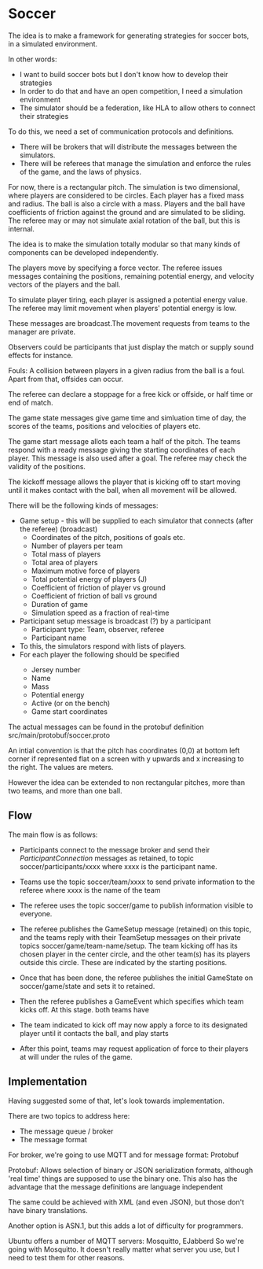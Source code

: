 # Soccer

The idea is to make a framework for generating strategies for soccer bots, in a simulated environment.

In other words:
- I want to build soccer bots but I don't know how to develop their strategies
- In order to do that and have an open competition, I need a simulation environment
- The simulator should be a federation, like HLA to allow others to connect their strategies

To do this, we need a set of communication protocols and definitions.

- There will be brokers that will distribute the messages between the simulators.
- There will be referees that manage the simulation and enforce the rules of the game, and the laws of physics.

For now, there is a rectangular pitch. The simulation is two dimensional,
where players are considered to be circles. Each player has a fixed mass and radius.
The ball is also a circle with a mass. Players and the ball have coefficients of friction against the ground and
are simulated to be sliding. The referee may or may not simulate axial rotation of the ball, but this is internal.

The idea is to make the simulation totally modular so that many kinds of components can be developed independently.

The players move by specifying a force vector. The referee issues messages containing
the positions, remaining potential energy, and velocity vectors of the players and the ball.

To simulate player tiring, each player is assigned a potential energy value. The referee may limit movement 
when players' potential energy is low.

These messages are broadcast.The movement requests from teams to the manager are private.

Observers could be participants that just display the match or supply sound effects for instance.

Fouls: A collision between players in a given radius from the ball is a foul. Apart from that, offsides can occur.

The referee can declare a stoppage for a free kick or offside, or half time or end of match.

The game state messages give game time and simluation time of day, the scores of the teams, positions and velocities 
of players etc.

The game start message allots each team a half of the pitch. The teams respond with a ready message giving the starting
coordinates of each player. This message is also used after a goal. The referee may check the validity of the positions.

The kickoff message allows the player that is kicking off to start moving until it makes contact with the ball, when 
all movement will be allowed.


There will be the following kinds of messages:

<ul>
<li> Game setup - this will be supplied to each simulator that connects (after the referee) (broadcast)
	<ul>
	<li>Coordinates of the pitch, positions of goals etc. </li>
	<li>Number of players per team                        </li>
	<li>Total mass of players                             </li>
	<li>Total area of players                             </li>
	<li>Maximum motive force of players                   </li>
	<li>Total potential energy of players (J) 			  </li>
	<li>Coefficient of friction of player vs ground       </li>
	<li>Coefficient of friction of ball vs ground         </li>
	<li>Duration of game								</li>
	<li>Simulation speed as a fraction of real-time </li>
	</ul>
</li>

<li>Participant setup message is broadcast (?) by a participant
	<ul>
	<li>Participant type: Team, observer, referee</li>
	<li>Participant name</li>
	</ul>
</li>

<li> To this, the simulators respond with lists of players.

<li>For each player the following should be specified</li>
	<ul>
	<li>Jersey number</li>
	<li>Name</li>
	<li>Mass</li>
	<li>Potential energy</li>
	<li>Active (or on the bench)</li>
	<li>Game start coordinates</li>
	</ul>
</li>
</ul>

The actual messages can be found in the protobuf definition 
src/main/protobuf/soccer.proto

An intial convention is that the pitch has coordinates (0,0) at
bottom left corner if represented flat on a screen with y upwards and
x increasing to the right. The values are meters.

However the idea can be extended to non rectangular pitches, more than
two teams, and more than one ball.

## Flow

The main flow is as follows:
- Participants connect to the message broker and send their 
*ParticipantConnection* messages as retained, to topic soccer/participants/xxxx where xxxx is the participant name.

- Teams use the topic soccer/team/xxxx to send private information to the referee where xxxx is the name of the team

- The referee uses the topic soccer/game to publish information visible to 
everyone.

- The referee publishes the GameSetup message (retained) on this topic, and the teams reply with their TeamSetup messages on their private topics soccer/game/team-name/setup. The 
team kicking off has its chosen player in the center circle, and the other
team(s) has its players outside this circle. These are indicated by the 
starting positions.

- Once that has been done, the referee publishes the initial GameState on soccer/game/state and sets it to retained.

- Then the referee publishes a GameEvent which specifies which team kicks 
off. At this stage. both teams have 

- The team indicated to kick off may now apply a force to its designated player until it contacts the ball, and play starts

- After this point, teams may request application of force to their players
at will under the rules of the game.

## Implementation
Having suggested some of that, let's look towards implementation.

There are two topics to address here:
 - The message queue / broker
 - The message format
 
For broker, we're going to use MQTT and for message format: Protobuf

Protobuf: Allows selection of binary or JSON serialization formats, although
'real time' things are supposed to use the binary one. This also has the 
advantage that the message definitions are language independent

The same could be achieved with XML (and even JSON), but those don't have 
binary translations.

Another option is ASN.1, but this adds a lot of difficulty for programmers.

Ubuntu offers a number of MQTT servers: Mosquitto, EJabberd
So we're going with Mosquitto. It doesn't really matter what server you use, but I need to test them for other reasons.

